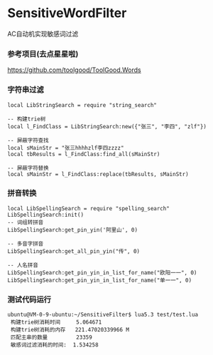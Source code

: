 # SensitiveWordFilter
AC自动机实现敏感词过滤

### 参考项目(去点星星啦)
https://github.com/toolgood/ToolGood.Words

### 字符串过滤
```
local LibStringSearch = require "string_search"

-- 构建trie树
local l_FindClass = LibStringSearch:new({"张三", "李四", "zlf"})

-- 屏蔽字符查找
local sMainStr = "张三hhhhzlf李四zzzz"
local tbResults = l_FindClass:find_all(sMainStr)

-- 屏蔽字符替换
local sMainStr = l_FindClass:replace(tbResults, sMainStr)
```

### 拼音转换
```
local LibSpellingSearch = require "spelling_search"
LibSpellingSearch:init()
-- 词组转拼音
LibSpellingSearch:get_pin_yin('阿里山', 0)

-- 多音字拼音
LibSpellingSearch:get_all_pin_yin("传", 0)

-- 人名拼音
LibSpellingSearch:get_pin_yin_in_list_for_name("欧阳一一", 0)
LibSpellingSearch:get_pin_yin_in_list_for_name("单一一", 0)
```

### 测试代码运行
```
ubuntu@VM-0-9-ubuntu:~/SensitiveFilter$ lua5.3 test/test.lua 
 构建trie树消耗时间     5.064671
 构建trie树消耗的内存   221.47020339966 M
 匹配主串的数量         23359
 敏感词过滤消耗的时间:  1.534258
```
